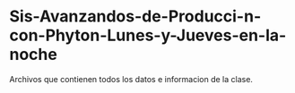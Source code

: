 # Sis-Avanzandos-de-Producci-n-con-Phyton-Lunes-y-Jueves-en-la-noche
Archivos que contienen todos los datos e informacion de la clase.
